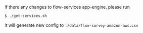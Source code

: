 If there any changes to flow-services app-engine, please run

```bash
$ ./get-services.sh

```

It will generate new config to `./data/flow-survey-amazon-aws.csv`
